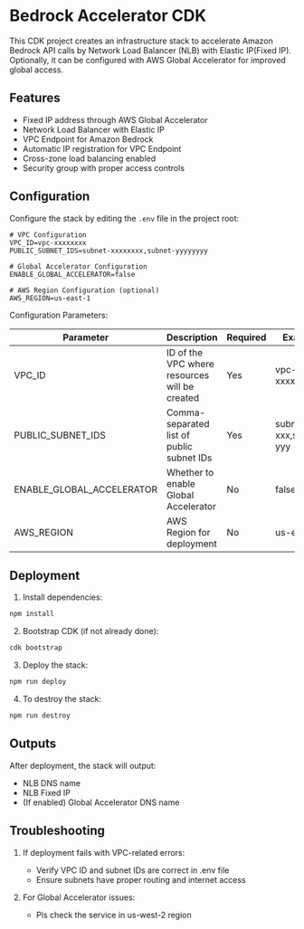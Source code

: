 # Bedrock Accelerator CDK

This CDK project creates an infrastructure stack to accelerate Amazon Bedrock API calls by Network Load Balancer (NLB) with Elastic IP(Fixed IP). Optionally, it can be configured with AWS Global Accelerator for improved global access.

## Features

- Fixed IP address through AWS Global Accelerator
- Network Load Balancer with Elastic IP
- VPC Endpoint for Amazon Bedrock
- Automatic IP registration for VPC Endpoint
- Cross-zone load balancing enabled
- Security group with proper access controls

## Configuration

Configure the stack by editing the `.env` file in the project root:

```plaintext
# VPC Configuration
VPC_ID=vpc-xxxxxxxx
PUBLIC_SUBNET_IDS=subnet-xxxxxxxx,subnet-yyyyyyyy

# Global Accelerator Configuration
ENABLE_GLOBAL_ACCELERATOR=false

# AWS Region Configuration (optional)
AWS_REGION=us-east-1
```

Configuration Parameters:

| Parameter | Description | Required | Example |
|-----------|-------------|----------|---------|
| VPC_ID | ID of the VPC where resources will be created | Yes | vpc-xxxxxxxx |
| PUBLIC_SUBNET_IDS | Comma-separated list of public subnet IDs | Yes | subnet-xxx,subnet-yyy |
| ENABLE_GLOBAL_ACCELERATOR | Whether to enable Global Accelerator | No | false |
| AWS_REGION | AWS Region for deployment | No | us-east-1 |

## Deployment
1. Install dependencies:
```bash
npm install
```

2. Bootstrap CDK (if not already done):
```bash
cdk bootstrap
```

3. Deploy the stack:
```bash
npm run deploy
```

4. To destroy the stack:
```bash
npm run destroy
```

## Outputs

After deployment, the stack will output:
- NLB DNS name
- NLB Fixed IP
- (If enabled) Global Accelerator DNS name

## Troubleshooting

1. If deployment fails with VPC-related errors:
   - Verify VPC ID and subnet IDs are correct in .env file
   - Ensure subnets have proper routing and internet access

2. For Global Accelerator issues:
   - Pls check the service in us-west-2 region
